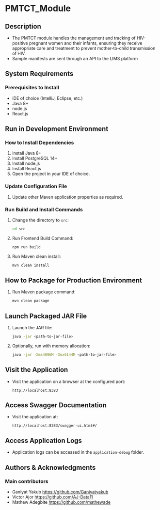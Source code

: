 # PMTCT_Module
## Description
- The PMTCT module handles the management and tracking of HIV-positive pregnant women and their infants, ensuring they receive appropriate care and treatment to prevent mother-to-child transmission of HIV.
- Sample manifests are sent through an API to the LIMS platform
  
## System Requirements

### Prerequisites to Install
- IDE of choice (IntelliJ, Eclipse, etc.)
- Java 8+
- node.js
- React.js
## Run in Development Environment

### How to Install Dependencies
1. Install Java 8+
2. Install PostgreSQL 14+
3. Install node.js
4. Install React.js
5. Open the project in your IDE of choice.

### Update Configuration File
1. Update other Maven application properties as required.

### Run Build and Install Commands
1. Change the directory to `src`:
    ```bash
    cd src
    ```
2. Run Frontend Build Command:
    ```bash
    npm run build
    ```
3. Run Maven clean install:
    ```bash
    mvn clean install
    ```

## How to Package for Production Environment
1. Run Maven package command:
    ```bash
    mvn clean package
    ```

## Launch Packaged JAR File
1. Launch the JAR file:
    ```bash
    java -jar <path-to-jar-file>
    ```
2. Optionally, run with memory allocation:
    ```bash
    java -jar -Xms4096M -Xmx6144M <path-to-jar-file>
    ```

## Visit the Application
- Visit the application on a browser at the configured port:
    ```
    http://localhost:8383
    ```

## Access Swagger Documentation
- Visit the application at:
    ```
    http://localhost:8383/swagger-ui.html#/
    ```

## Access Application Logs
- Application logs can be accessed in the `application-debug` folder.

## Authors & Acknowledgments
### Main contributors
- Ganiyat Yakub   https://github.com/Ganiyatyakub
- Victor Ajor   https://github.com/AJ-DataFI
- Mathew Adegbite https://github.com/mathewade 
